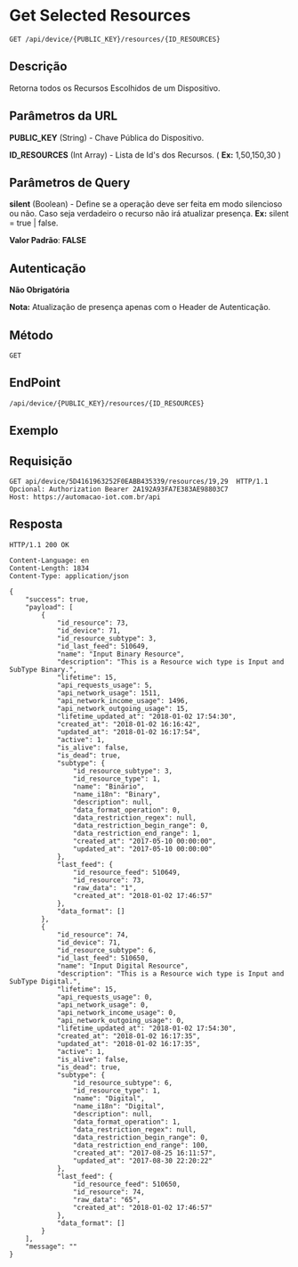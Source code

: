# Get Selected Resources

`GET /api/device/{PUBLIC_KEY}/resources/{ID_RESOURCES}`

## Descrição

Retorna todos os Recursos Escolhidos de um Dispositivo.

## Parâmetros da URL

**PUBLIC_KEY** (String) - Chave Pública do Dispositivo.

**ID_RESOURCES** (Int Array) - Lista de Id's dos Recursos. ( **Ex:** 1,50,150,30 )

## Parâmetros de Query

**silent** (Boolean) - Define se a operação deve ser feita em modo silencioso ou não.
Caso seja verdadeiro o recurso não irá atualizar presença. **Ex:** silent = true | false.

**Valor Padrão**: **FALSE**

## Autenticação

**Não Obrigatória**

**Nota:** Atualização de presença apenas com o Header de Autenticação.

## Método

`GET`

## EndPoint

`/api/device/{PUBLIC_KEY}/resources/{ID_RESOURCES}`

## Exemplo

## Requisição

```
GET api/device/5D4161963252F0EABB435339/resources/19,29  HTTP/1.1
Opcional: Authorization Bearer 2A192A93FA7E383AE98803C7
Host: https://automacao-iot.com.br/api
```

## Resposta

```
HTTP/1.1 200 OK

Content-Language: en
Content-Length: 1834
Content-Type: application/json

{
    "success": true,
    "payload": [
        {
            "id_resource": 73,
            "id_device": 71,
            "id_resource_subtype": 3,
            "id_last_feed": 510649,
            "name": "Input Binary Resource",
            "description": "This is a Resource wich type is Input and SubType Binary.",
            "lifetime": 15,
            "api_requests_usage": 5,
            "api_network_usage": 1511,
            "api_network_income_usage": 1496,
            "api_network_outgoing_usage": 15,
            "lifetime_updated_at": "2018-01-02 17:54:30",
            "created_at": "2018-01-02 16:16:42",
            "updated_at": "2018-01-02 16:17:54",
            "active": 1,
            "is_alive": false,
            "is_dead": true,
            "subtype": {
                "id_resource_subtype": 3,
                "id_resource_type": 1,
                "name": "Binário",
                "name_i18n": "Binary",
                "description": null,
                "data_format_operation": 0,
                "data_restriction_regex": null,
                "data_restriction_begin_range": 0,
                "data_restriction_end_range": 1,
                "created_at": "2017-05-10 00:00:00",
                "updated_at": "2017-05-10 00:00:00"
            },
            "last_feed": {
                "id_resource_feed": 510649,
                "id_resource": 73,
                "raw_data": "1",
                "created_at": "2018-01-02 17:46:57"
            },
            "data_format": []
        },
        {
            "id_resource": 74,
            "id_device": 71,
            "id_resource_subtype": 6,
            "id_last_feed": 510650,
            "name": "Input Digital Resource",
            "description": "This is a Resource wich type is Input and SubType Digital.",
            "lifetime": 15,
            "api_requests_usage": 0,
            "api_network_usage": 0,
            "api_network_income_usage": 0,
            "api_network_outgoing_usage": 0,
            "lifetime_updated_at": "2018-01-02 17:54:30",
            "created_at": "2018-01-02 16:17:35",
            "updated_at": "2018-01-02 16:17:35",
            "active": 1,
            "is_alive": false,
            "is_dead": true,
            "subtype": {
                "id_resource_subtype": 6,
                "id_resource_type": 1,
                "name": "Digital",
                "name_i18n": "Digital",
                "description": null,
                "data_format_operation": 1,
                "data_restriction_regex": null,
                "data_restriction_begin_range": 0,
                "data_restriction_end_range": 100,
                "created_at": "2017-08-25 16:11:57",
                "updated_at": "2017-08-30 22:20:22"
            },
            "last_feed": {
                "id_resource_feed": 510650,
                "id_resource": 74,
                "raw_data": "65",
                "created_at": "2018-01-02 17:46:57"
            },
            "data_format": []
        }
    ],
    "message": ""
}
```
